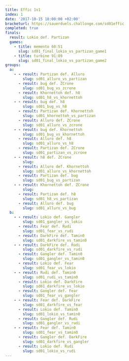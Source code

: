 ```yaml
---
title: Effic 1v1
index: 1
date: '2017-10-15 18:00:00 +02:00'
bracketurl: https://sauerduels.challonge.com/sd01effic
completed: true
finals:
  result: Lokio def. Partizan
  games:
    - title: memento 60:51
      slug: sd01_final_lokio_vs_partizan_game1
    - title: turbine 91:89
      slug: sd01_final_lokio_vs_partizan_game2
groups:
  a:
    - - result: Partizan def. Alluro
        slug: sd01_alluro_vs_partizan
      - result: bug def. ZCrone
        slug: sd01_bug_vs_zcrone
      - result: Khornettoh def. h8
        slug: sd01_h8_vs_khornettoh
    - - result: bug def. h8
        slug: sd01_bug_vs_h8
      - result: Partizan def. Khornettoh
        slug: sd01_khornettoh_vs_partizan
      - result: Alluro def. ZCrone
        slug: sd01_alluro_vs_zcrone
    - - result: bug def. Khornettoh
        slug: sd01_bug_vs_khornettoh
      - result: Alluro def. h8
        slug: sd01_alluro_vs_h8
      - result: Partizan def. ZCrone
        slug: sd01_partizan_vs_zcrone
    - - result: h8 def. ZCrone
        slug: 
      - result: Alluro def. Khornettoh
        slug: sd01_alluro_vs_khornettoh
      - result: Partizan def. bug
        slug: sd01_bug_vs_partizan
    - - result: Khornettoh def. ZCrone
        slug: 
      - result: Partizan def. h8
        slug: sd01_h8_vs_partizan
      - result: Alluro def. bug
        slug: sd01_alluro_vs_bug
  b:
    - - result: Lokio def. Gangler
        slug: sd01_gangler_vs_lokio
      - result: Fear def. Rudi
        slug: sd01_fear_vs_rudi
      - result: DarkFire def. Tamin0
        slug: sd01_darkfire_vs_tamin0
    - - result: DarkFire def. Rudi
        slug: sd01_darkfire_vs_rudi
      - result: Gangler def. Tamin0
        slug: sd01_gangler_vs_tamin0
      - result: Lokio def. Fear
        slug: sd01_fear_vs_lokio
    - - result: Rudi def. Tamin0
        slug: sd01_rudi_vs_tamin0
      - result: Lokio def. DarkFire
        slug: sd01_darkfire_vs_lokio
      - result: Gangler def. Fear
        slug: sd01_fear_vs_gangler
    - - result: Fear def. DarkFire
        slug: sd01_darkfire_vs_fear
      - result: Lokio def. Tamin0
        slug: sd01_lokio_vs_tamin0
      - result: Gangler def. Rudi
        slug: sd01_gangler_vs_rudi
    - - result: Fear def. Tamin0
        slug: sd01_fear_vs_tamin0
      - result: Gangler def. DarkFire
        slug: sd01_darkfire_vs_gangler
      - result: Lokio def. Rudi
        slug: sd01_lokio_vs_rudi
---
```

